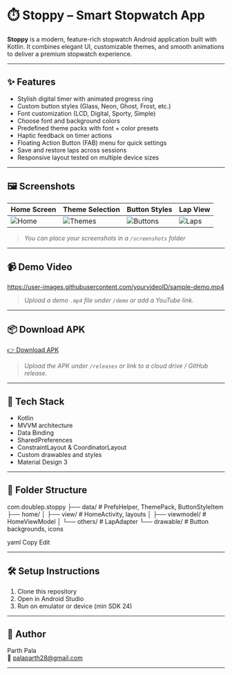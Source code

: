 # ⏱️ Stoppy – Smart Stopwatch App

**Stoppy** is a modern, feature-rich stopwatch Android application built with Kotlin. It combines elegant UI, customizable themes, and smooth animations to deliver a premium stopwatch experience.

---

## ✨ Features

- Stylish digital timer with animated progress ring
- Custom button styles (Glass, Neon, Ghost, Frost, etc.)
- Font customization (LCD, Digital, Sporty, Simple)
- Choose font and background colors
- Predefined theme packs with font + color presets
- Haptic feedback on timer actions
- Floating Action Button (FAB) menu for quick settings
- Save and restore laps across sessions
- Responsive layout tested on multiple device sizes

---

## 🖼️ Screenshots

| Home Screen | Theme Selection | Button Styles | Lap View |
|-------------|------------------|----------------|----------|
| ![Home](screenshots/screen_home.jpg) | ![Themes](screenshots/screen_theme.jpg) | ![Buttons](screenshots/screen_buttons.jpg) | ![Laps](screenshots/screen_laps.jpg) |

> _You can place your screenshots in a `/screenshots` folder_

---

## 📹 Demo Video

https://user-images.githubusercontent.com/yourvideoID/sample-demo.mp4

> _Upload a demo `.mp4` file under `/demo` or add a YouTube link._

---

## 📦 Download APK

[👉 Download APK](https://yourlink.com/stoppy-latest.apk)

> _Upload the APK under `/releases` or link to a cloud drive / GitHub release._

---

## 🚀 Tech Stack

- Kotlin
- MVVM architecture
- Data Binding
- SharedPreferences
- ConstraintLayout & CoordinatorLayout
- Custom drawables and styles
- Material Design 3

---

## 📁 Folder Structure
com.doublep.stoppy
├── data/ # PrefsHelper, ThemePack, ButtonStyleItem
├── home/
│ ├── view/ # HomeActivity, layouts
│ ├── viewmodel/ # HomeViewModel
│ └── others/ # LapAdapter
└── drawable/ # Button backgrounds, icons

yaml
Copy
Edit

---

## 🛠️ Setup Instructions

1. Clone this repository
2. Open in Android Studio
3. Run on emulator or device (min SDK 24)

---

## 👤 Author

Parth Pala  
📧 palaparth28@gmail.com

---
